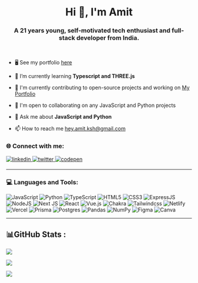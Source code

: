 <h1 align="center">Hi 👋, I'm Amit</h1>
<h3 align="center">A 21 years young, self-motivated tech enthusiast and full-stack developer from India.</h3>

<br/>

- 🖥️  See my portfolio [here](http://amit-ksh.netlify.app)

- 🌱 I’m currently learning **Typescript and THREE.js**

- 🚀 I'm currently contributing to open-source projects and working on [My Portfolio](http://amit-ksh.netlify.app)

- 🤝 I'm open to collaborating on any JavaScript and Python projects

- 💬 Ask me about **JavaScript and Python**

- 📫 How to reach me [hey.amit.ksh@gmail.com](mailto:hey.amit.ksh@gmail.com)

<h3>🌐 Connect with me:</h3>
<div>
  <!--  LINKEDIN  -->
  <a href="https://linkedin.com/in/amit-ksh" target="blank">
    <img src=https://img.shields.io/badge/linkedin-%231E77B5.svg?&style=for-the-badge&logo=linkedin&logoColor=white alt=linkedin style="margin-bottom: 5px;" />
  </a>
  <!--  TWITTER  -->
  <a href="https://twitter.com/amit__ksh" target="blank">
    <img src=https://img.shields.io/badge/twitter-%2300acee.svg?&style=for-the-badge&logo=twitter&logoColor=white alt=twitter style="margin-bottom: 5px;" />
  </a>
  <!--  CODEPEN  -->
  <a href="https://codepen.io/amit-ksh" target="blank">
    <img src=https://img.shields.io/badge/codepen-%23131417.svg?&style=for-the-badge&logo=codepen&logoColor=white alt=codepen style="margin-bottom: 5px;" />
  </a>  
</div>

---

<h3 align="left">💻 Languages and Tools: </h3>

![JavaScript](https://img.shields.io/badge/javascript-%23323330.svg?style=for-the-badge&logo=javascript&logoColor=%23F7DF1E) ![Python](https://img.shields.io/badge/python-3670A0?style=for-the-badge&logo=python&logoColor=ffdd54) ![TypeScript](https://img.shields.io/badge/typescript-%23007ACC.svg?style=for-the-badge&logo=typescript&logoColor=white) ![HTML5](https://img.shields.io/badge/html5-%23E34F26.svg?style=for-the-badge&logo=html5&logoColor=white) ![CSS3](https://img.shields.io/badge/css3-%231572B6.svg?style=for-the-badge&logo=css3&logoColor=white) ![ExpressJS](https://img.shields.io/badge/express.js-6DA55F?style=for-the-badge&logo=express&logoColor=white) ![NodeJS](https://img.shields.io/badge/node.js-6DA55F?style=for-the-badge&logo=node.js&logoColor=white) ![Next JS](https://img.shields.io/badge/Next-black?style=for-the-badge&logo=next.js&logoColor=white) ![React](https://img.shields.io/badge/React-20232A?style=for-the-badge&logo=react&logoColor=61DAFB) ![Vue.js](https://img.shields.io/badge/vuejs-%2335495e.svg?style=for-the-badge&logo=vuedotjs&logoColor=%234FC08D) ![Chakra](https://img.shields.io/badge/chakra-%234ED1C5.svg?style=for-the-badge&logo=chakraui&logoColor=white) ![Tailwindcss](https://img.shields.io/badge/Tailwind_CSS-38B2AC?style=for-the-badge&logo=tailwind-css&logoColor=white) ![Netlify](https://img.shields.io/badge/netlify-%23000000.svg?style=for-the-badge&logo=netlify&logoColor=#00C7B7) ![Vercel](https://img.shields.io/badge/vercel-%23000000.svg?style=for-the-badge&logo=vercel&logoColor=white) ![Prisma](https://img.shields.io/badge/Prisma-3982CE?style=for-the-badge&logo=Prisma&logoColor=white) ![Postgres](https://img.shields.io/badge/postgres-%23316192.svg?style=for-the-badge&logo=postgresql&logoColor=white) ![Pandas](https://img.shields.io/badge/pandas-%23150458.svg?style=for-the-badge&logo=pandas&logoColor=white) ![NumPy](https://img.shields.io/badge/numpy-%23013243.svg?style=for-the-badge&logo=numpy&logoColor=white)	![Figma](https://img.shields.io/badge/figma-%23F24E1E.svg?style=for-the-badge&logo=figma&logoColor=white) ![Canva](https://img.shields.io/badge/Canva-%2300C4CC.svg?style=for-the-badge&logo=Canva&logoColor=white)

---

## 📊GitHub Stats :

![](https://github-readme-stats.vercel.app/api?username=amit-ksh&theme=vue-dark&hide_border=false&include_all_commits=false&count_private=false) 

![](https://github-readme-streak-stats.herokuapp.com/?user=amit-ksh&theme=vue-dark&hide_border=false)

![](https://github-readme-stats.vercel.app/api/top-langs/?username=amit-ksh&theme=vue-dark&hide_border=false&include_all_commits=false&count_private=false&layout=compact&hide=jupyter%20notebook,html)
